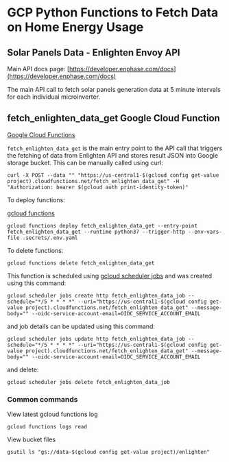 # GCP Python Functions to Fetch Data on Home Energy Usage

## Solar Panels Data - Enlighten Envoy API

Main API docs page:
[https://developer.enphase.com/docs](https://developer.enphase.com/docs)

The main API call to fetch solar panels generation data at 5 minute intervals for each individual microinverter.

## fetch_enlighten_data_get Google Cloud Function

[Google Cloud Functions](https://cloud.google.com/functions/docs)

`fetch_enlighten_data_get` is the main entry point to the API call that triggers the fetching of data from Enlighten API
and stores result JSON into Google storage bucket.  This can be manually called using curl:

```
curl -X POST --data "" "https://us-central1-$(gcloud config get-value project).cloudfunctions.net/fetch_enlighten_data_get" -H "Authorization: bearer $(gcloud auth print-identity-token)"
```

To deploy functions:

[gcloud functions](https://cloud.google.com/sdk/gcloud/reference/functions)

```
gcloud functions deploy fetch_enlighten_data_get --entry-point fetch_enlighten_data_get --runtime python37 --trigger-http --env-vars-file .secrets/.env.yaml
```

To delete functions:
```
gcloud functions delete fetch_enlighten_data_get
```

This function is scheduled using [gcloud scheduler jobs](https://cloud.google.com/sdk/gcloud/reference/scheduler/jobs) and was created using this command:
```
gcloud scheduler jobs create http fetch_enlighten_data_job --schedule="*/5 * * * *" --uri="https://us-central1-$(gcloud config get-value project).cloudfunctions.net/fetch_enlighten_data_get" --message-body="" --oidc-service-account-email=OIDC_SERVICE_ACCOUNT_EMAIL
```
and job details can be updated using this command:
```
gcloud scheduler jobs update http fetch_enlighten_data_job --schedule="*/5 * * * *" --uri="https://us-central1-$(gcloud config get-value project).cloudfunctions.net/fetch_enlighten_data_get" --message-body="" --oidc-service-account-email=OIDC_SERVICE_ACCOUNT_EMAIL
```
and delete:
```
gcloud scheduler jobs delete fetch_enlighten_data_job
```

### Common commands

View latest gcloud functions log
```
gcloud functions logs read
```

View bucket files
```
gsutil ls "gs://data-$(gcloud config get-value project)/enlighten"
```
